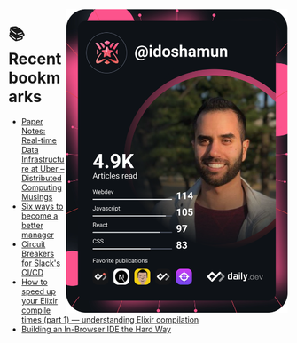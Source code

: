 <a href="https://app.daily.dev/idoshamun"><img src="https://raw.githubusercontent.com/idoshamun/idoshamun/devcard/devcard.svg" align='right' width="400" alt="Ido Shamun's Dev Card"/></a>

# 📚 Recent bookmarks
<!-- BOOKMARKS:START -->
- [Paper Notes: Real-time Data Infrastructure at Uber – Distributed Computing Musings](https://app.daily.dev/posts/X4Fi-qZv9?utm_source=rss&utm_medium=bookmarks&utm_campaign=28849d86070e4c099c877ab6837c61f0)
- [Six ways to become a better manager](https://app.daily.dev/posts/Gr52FbU0m?utm_source=rss&utm_medium=bookmarks&utm_campaign=28849d86070e4c099c877ab6837c61f0)
- [Circuit Breakers for Slack&#39;s CI/CD](https://app.daily.dev/posts/IxebTdkLp?utm_source=rss&utm_medium=bookmarks&utm_campaign=28849d86070e4c099c877ab6837c61f0)
- [How to speed up your Elixir compile times &lpar;part 1&rpar; — understanding Elixir compilation](https://app.daily.dev/posts/NwDMZdqsM?utm_source=rss&utm_medium=bookmarks&utm_campaign=28849d86070e4c099c877ab6837c61f0)
- [Building an In-Browser IDE the Hard Way](https://app.daily.dev/posts/jin6-4f-h?utm_source=rss&utm_medium=bookmarks&utm_campaign=28849d86070e4c099c877ab6837c61f0)
<!-- BOOKMARKS:END -->

